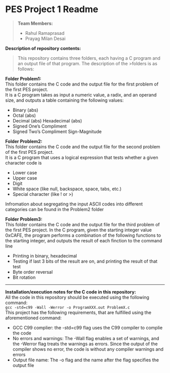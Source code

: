 # PES Project 1 Readme

> **Team Members:** 
> - Rahul Ramaprasad 
> - Prayag Milan Desai

**Description of repository contents:**  
>This repository contains three folders, each having a C program and an output file of that program. The description of the >folders is as follows:  

**Folder Problem1:**  
This folder contains the C code and the output file for the first problem of the first PES project.  
It is a C program takes as input a numeric value, a radix, and an operand size, and outputs a table containing the following values:
- Binary (abs)
- Octal (abs)
- Decimal (abs) Hexadecimal (abs)
- Signed One’s Compliment
- Signed Two’s Compliment Sign-Magnitude

**Folder Problem2:**  
This folder contains the C code and the output file for the second problem of the first PES project.  
It is a C program that uses a logical expression that tests whether a given character code is
- Lower case
- Upper case
- Digit
- White space (like null, backspace, space, tabs, etc.)
- Special character (like ! or >)

Infromation about segregating the input ASCII codes into different categories can be found in the Problem2 folder

**Folder Problem3:**  
This folder contains the C code and the output file for the third problem of the first PES project.
In the C program, given the starting integer value 0xCAFE, the program performs a combination of the following functions to the starting integer, and outputs the result of each finction to the command line
- Printing in binary, hexadecimal
- Testing if last 3 bits of the result are on, and printing the result of that test
- Byte order reversal
- Bit rotation

---

**Installation/execution notes for the C code in this repository:**  
All the code in this repository should be executed using the following command:  
`gcc -std=c99 -Wall -Werror -o ProgramXXX.out ProblemX.c`  
This project has the following requirements, that are fulfilled using the aforementioned command:
- GCC C99 complier: the -std=c99 flag uses the C99 compiler to complie the code
- No errors and warnings: The -Wall flag enables a set of warnings, and the -Werror flag treats the warnings as errors. Since the output of the compiler shows no error, the code is without any compiler warnings and errors
- Output file name: The -o flag and the name after the flag specifies the output file
